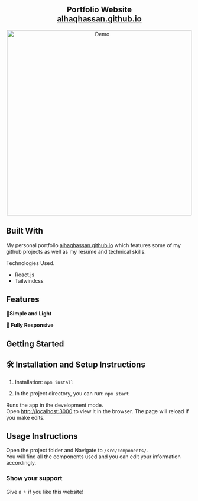 <h2 align="center">
  Portfolio Website<br/>
  <a href="https://alhaqhassan.github.io/" target="_blank">alhaqhassan.github.io</a>
</h2>
<div align="center">
  <img alt="Demo" src="https://raw.githubusercontent.com/alhaqhassan/my_gits/5a5f12826d40a34fe9e0ac4b3e51a4d1033eea64/alhaqhassan.github.ioSnip.svg" style="width:500px"/>
</div>



## Built With

My personal portfolio <a href="https://alhaqhassan.github.io/" target="_blank">alhaqhassan.github.io</a> which features some of my github projects as well as my resume and technical skills.<br/>

Technologies Used.

- React.js
- Tailwindcss

## Features

**🎨Simple and Light**

**📱 Fully Responsive**

## Getting Started



## 🛠 Installation and Setup Instructions

1. Installation: `npm install`

2. In the project directory, you can run: `npm start`

Runs the app in the development mode.\
Open [http://localhost:3000](http://localhost:3000) to view it in the browser.
The page will reload if you make edits.

## Usage Instructions

Open the project folder and Navigate to `/src/components/`. <br/>
You will find all the components used and you can edit your information accordingly.

### Show your support

Give a ⭐ if you like this website!

